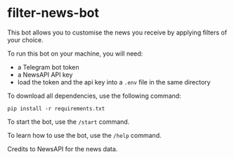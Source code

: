 # filter-news-bot
This bot allows you to customise the news you receive by applying filters of your choice. 

To run this bot on your machine, you will need:
- a Telegram bot token 
- a NewsAPI API key
- load the token and the api key into a `.env` file in the same directory

To download all dependencies, use the following command:

`pip install -r requirements.txt`

To start the bot, use the `/start` command.

To learn how to use the bot, use the `/help` command.

Credits to NewsAPI for the news data.